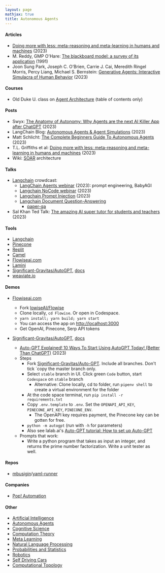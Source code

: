 ```yaml
---
layout: page
mathjax: true
title: Autonomous Agents
---
```

#### Articles
* [Doing more with less: meta-reasoning and meta-learning in humans and machines](https://cocosci.princeton.edu/papers/doing-more-with-less.pdf) (2023)
* M. Reddy,  GMP O'Hare: [The blackboard model: a survey of its application](https://link.springer.com/article/10.1007/BF00143760) (1991)
* Joon Sung Park, Joseph C. O'Brien, Carrie J. Cai, Meredith Ringel Morris, Percy Liang, Michael S. Bernstein: [Generative Agents: Interactive Simulacra of Human Behavior](https://arxiv.org/abs/2304.03442) (2023)

#### Courses
* Old Duke U. class on [Agent Architecture](https://users.cs.duke.edu/~brd/Teaching/Previous/AI/Lectures/Summaries/architectures.html) (table of contents only)


#### Posts
* Swyx: [The Anatomy of Autonomy: Why Agents are the next AI Killer App after ChatGPT](https://www.latent.space/p/agents) (2023)
* LangChain Blog: [Autonomous Agents & Agent Simulations](https://blog.langchain.dev/agents-round/) (2023)
* Matt Schlicht: [The Complete Beginners Guide To Autonomous Agents](https://www.mattprd.com/p/the-complete-beginners-guide-to-autonomous-agents) (2023)
* T.L. Griffiths et al: [Doing more with less: meta-reasoning and meta-learning in humans and machines](https://cocosci.princeton.edu/papers/doing-more-with-less.pdf) (2023)
* Wiki: [SOAR](https://en.wikipedia.org/wiki/Soar_(cognitive_architecture)) architecture

#### Talks
* [Langchain](https://www.crowdcast.io/@langchain) crowdcast:
  * [LangChain Agents webinar](https://www.crowdcast.io/c/46erbpbz609r) (2023): prompt engineering, BabyAGI
  * [Langchain NoCode webinar](https://www.crowdcast.io/c/38stgg2vma7m) (2023)
  * [Langchain Prompt Injection](https://www.crowdcast.io/c/ht7qt3rvesvg) (2023)
  * [Langchain Document Question-Answering](https://www.crowdcast.io/c/rh66hcwivly0)
    * [paper-qa](https://github.com/whitead/paper-qa)
* Sal Khan Ted Talk: [The amazing AI super tutor for students and teachers](https://www.ted.com/talks/sal_khan_the_amazing_ai_super_tutor_for_students_and_teachers/c) (2023)

#### Tools
* [Langchain](https://python.langchain.com/en/latest/getting_started/getting_started.html)
* [Pinecone](https://www.pinecone.io/)
* [Replit](https://replit.com)
* [Camel](https://www.camel-ai.org/)
* [Flowiseai.com](https://flowiseai.com/)
* [Lamini](https://lamini.ai/)
* [Significant-Gravitas/AutoGPT](https://github.com/Significant-Gravitas/Auto-GPT), [docs](https://docs.agpt.co/setup/)
* [weaviate.io](https://weaviate.io/)

#### Demos
* [Flowiseai.com](https://flowiseai.com/)
  * Fork [lowiseAI/Flowise](https://github.com/FlowiseAI/Flowise)
  * Clone locally, `cd Flowise`. Or open in Codespace.
  * `yarn install; yarn build; yarn start`
  * You can access the app on [http://localhost:3000](http://localhost:3000)
  * Get OpenAI, Pinecone, Serp API tokens
  
* [Significant-Gravitas/AutoGPT](https://github.com/Significant-Gravitas/Auto-GPT), [docs](https://docs.agpt.co/setup/)
  * [Auto-GPT Explained! 10 Ways To Start Using AutoGPT Today! (Better Than ChatGPT)](https://www.youtube.com/watch?v=465RFn6KmiQ) (2023)
  * Steps
    * Fork [Significant-Gravitas/Auto-GPT](https://github.com/Significant-Gravitas/Auto-GPT). Include all branches. Don't tick `copy the master branch only.
    * Select `stable` branch in UI. Click green `Code` button, start `Codespace` on `stable` branch
      * Alternative: Clone locally, cd to folder, run `pipenv shell` to create a virtual environment for the folder
    * At the code space terminal, run `pip install -r requirements.txt`
    * Copy `.env.template` to `.env`. Set the `OPENAPI_API_KEY`, `PINECONE_API_KEY`, `PINECONE_ENV`.
      * The OpenAPI key requires payment, the Pinecone key can be gotten for free.
    * `python -m autogpt` (run with `-h` for parameters)
    * Also see lalab.ai's [Auto-GPT tutorial: How to set up Auto-GPT](https://lablab.ai/t/auto-gpt-tutorial-how-to-set-up-auto-gpt)
  * Prompts that work:
    * Write a python program that takes as input an integer, and returns the prime number factorization. Write a unit tester as well.

#### Repos
* [mbusigin](https://github.com/mbusigin)/[yaml-runner](https://github.com/mbusigin/yaml-runner)

#### Companies
* [Pop! Automation](https://www.popautomation.com/)

#### Other
* [Artificial Intelligence](artificial_intelligence.md)
* [Autonomous Agents](autonomous_agents.md)
* [Cognitive Science](cognitive_science.md)
* [Computation Theory](computation_theory.md)
* [Meta Learning](meta_learning.md)
* [Natural Language Processing](natural_language_processing.md)
* [Probabilities and Statistics](probabilities_and_statistics.md)
* [Robotics](robotics.md)
* [Self Driving Cars](self_driving_cars.md)
* [Computational Topology](computational_topology.md)
